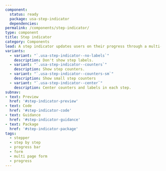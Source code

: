 ```yaml
---
component:
  status: ready
  package: usa-step-indicator
  dependencies:
permalink: /components/step-indicator/
type: component
title: Step indicator
category: Components
lead: A step indicator updates users on their progress through a multi-step process.
variants:
  - variant: "`.usa-step-indicator--no-labels`"
    description: Don't show step labels.
  - variant: "`.usa-step-indicator--counters`"
    description: Show step counters.
  - variant: "`.usa-step-indicator--counters-sm`"
    description: Show small step counters
  - variant: "`.usa-step-indicator--center`"
    description: Center counters and labels in each step.
subnav:
- text: Preview
  href: '#step-indicator-preview'
- text: Code
  href: '#step-indicator-code'
- text: Guidance
  href: '#step-indicator-guidance'
- text: Package
  href: '#step-indicator-package'
tags:
  - stepper
  - step by step
  - progress bar
  - form
  - multi page form
  - progress
---
```

